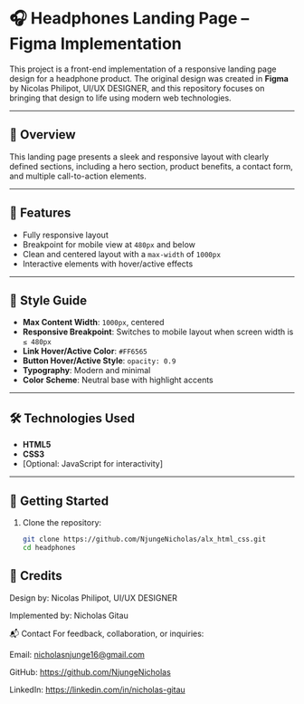 # 🎧 Headphones Landing Page – Figma Implementation

This project is a front-end implementation of a responsive landing page design for a headphone product. The original design was created in **Figma** by Nicolas Philipot, UI/UX DESIGNER, and this repository focuses on bringing that design to life using modern web technologies.

---

## 📌 Overview

This landing page presents a sleek and responsive layout with clearly defined sections, including a hero section, product benefits, a contact form, and multiple call-to-action elements.

---

## 🧩 Features

- Fully responsive layout
- Breakpoint for mobile view at `480px` and below
- Clean and centered layout with a `max-width` of `1000px`
- Interactive elements with hover/active effects

---

## 🎨 Style Guide

- **Max Content Width**: `1000px`, centered
- **Responsive Breakpoint**: Switches to mobile layout when screen width is `≤ 480px`
- **Link Hover/Active Color**: `#FF6565`
- **Button Hover/Active Style**: `opacity: 0.9`
- **Typography**: Modern and minimal
- **Color Scheme**: Neutral base with highlight accents

---

## 🛠️ Technologies Used

- **HTML5**
- **CSS3**
- [Optional: JavaScript for interactivity]

---

## 📁 Getting Started

1. Clone the repository:

   ```bash
   git clone https://github.com/NjungeNicholas/alx_html_css.git
   cd headphones


## 🎯 Credits

Design by: Nicolas Philipot, UI/UX DESIGNER

Implemented by: Nicholas Gitau

📬 Contact
For feedback, collaboration, or inquiries:

Email: [<nicholasnjunge16@gmail.com>](mailto:nicholasnjunge16@gmail.com)

GitHub: <https://github.com/NjungeNicholas>

LinkedIn: <https://linkedin.com/in/nicholas-gitau>
